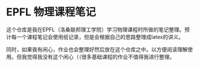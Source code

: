 # EPFL 物理课程笔记

这个仓库是我在EPFL（洛桑联邦理工学院）学习物理课程时所做的笔记整理。预计每一个课程笔记会使用纸记录，但是会根据自己的思路整理成latex的讲义。

同时，如果我有闲心，作业也会整理好然后放在这个仓库之中。以方便阅读理解使用。但我觉得我没有这个闲心（（很多基础课程的作业不值得我进行整理。
